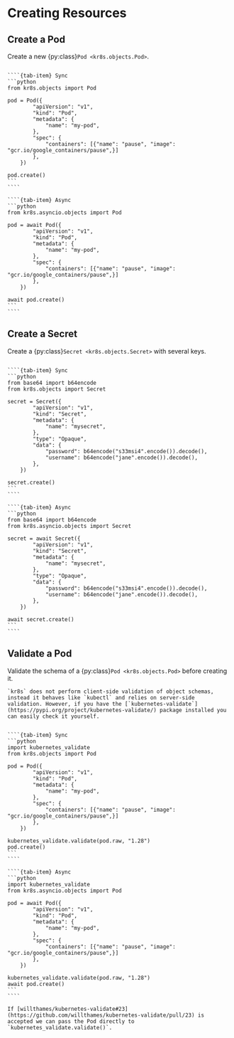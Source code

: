 # Creating Resources

## Create a Pod

Create a new {py:class}`Pod <kr8s.objects.Pod>`.

`````{tab-set}

````{tab-item} Sync
```python
from kr8s.objects import Pod

pod = Pod({
        "apiVersion": "v1",
        "kind": "Pod",
        "metadata": {
            "name": "my-pod",
        },
        "spec": {
            "containers": [{"name": "pause", "image": "gcr.io/google_containers/pause",}]
        },
    })

pod.create()
```
````

````{tab-item} Async
```python
from kr8s.asyncio.objects import Pod

pod = await Pod({
        "apiVersion": "v1",
        "kind": "Pod",
        "metadata": {
            "name": "my-pod",
        },
        "spec": {
            "containers": [{"name": "pause", "image": "gcr.io/google_containers/pause",}]
        },
    })

await pod.create()
```
````

`````

## Create a Secret

Create a {py:class}`Secret <kr8s.objects.Secret>` with several keys.

`````{tab-set}

````{tab-item} Sync
```python
from base64 import b64encode
from kr8s.objects import Secret

secret = Secret({
        "apiVersion": "v1",
        "kind": "Secret",
        "metadata": {
            "name": "mysecret",
        },
        "type": "Opaque",
        "data": {
            "password": b64encode("s33msi4".encode()).decode(),
            "username": b64encode("jane".encode()).decode(),
        },
    })

secret.create()
```
````

````{tab-item} Async
```python
from base64 import b64encode
from kr8s.asyncio.objects import Secret

secret = await Secret({
        "apiVersion": "v1",
        "kind": "Secret",
        "metadata": {
            "name": "mysecret",
        },
        "type": "Opaque",
        "data": {
            "password": b64encode("s33msi4".encode()).decode(),
            "username": b64encode("jane".encode()).decode(),
        },
    })

await secret.create()
```
````

`````

## Validate a Pod

Validate the schema of a {py:class}`Pod <kr8s.objects.Pod>` before creating it.

```{info}
`kr8s` does not perform client-side validation of object schemas, instead it behaves like `kubectl` and relies on server-side validation. However, if you have the [`kubernetes-validate`](https://pypi.org/project/kubernetes-validate/) package installed you can easily check it yourself.
```

`````{tab-set}

````{tab-item} Sync
```python
import kubernetes_validate
from kr8s.objects import Pod

pod = Pod({
        "apiVersion": "v1",
        "kind": "Pod",
        "metadata": {
            "name": "my-pod",
        },
        "spec": {
            "containers": [{"name": "pause", "image": "gcr.io/google_containers/pause",}]
        },
    })

kubernetes_validate.validate(pod.raw, "1.28")
pod.create()
```
````

````{tab-item} Async
```python
import kubernetes_validate
from kr8s.asyncio.objects import Pod

pod = await Pod({
        "apiVersion": "v1",
        "kind": "Pod",
        "metadata": {
            "name": "my-pod",
        },
        "spec": {
            "containers": [{"name": "pause", "image": "gcr.io/google_containers/pause",}]
        },
    })

kubernetes_validate.validate(pod.raw, "1.28")
await pod.create()
```
````

`````


```{note}
If [willthames/kubernetes-validate#23](https://github.com/willthames/kubernetes-validate/pull/23) is accepted we can pass the Pod directly to `kubernetes_validate.validate()`.
```
